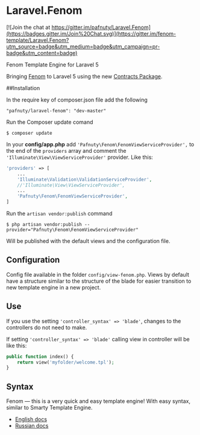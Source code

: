 # Laravel.Fenom
[![Join the chat at https://gitter.im/pafnuty/Laravel.Fenom](https://badges.gitter.im/Join%20Chat.svg)](https://gitter.im/fenom-template/Laravel.Fenom?utm_source=badge&utm_medium=badge&utm_campaign=pr-badge&utm_content=badge)

Fenom Template Engine for Laravel 5

Bringing [Fenom](https://github.com/fenom-template/fenom) to Laravel 5 using the new [Contracts Package](https://github.com/illuminate/contracts).

##Installation

In the require key of composer.json file add the following
```
"pafnuty/laravel-fenom": "dev-master"
```

Run the Composer update comand
```
$ composer update
```
    
In your **config/app.php** add `'Pafnuty\Fenom\FenomViewServiceProvider',` to the end of the `providers` array and comment the `'Illuminate\View\ViewServiceProvider'` provider. Like this:

```php
'providers' => [
    ...
    'Illuminate\Validation\ValidationServiceProvider',
    //'Illuminate\View\ViewServiceProvider',
    ...
    'Pafnuty\Fenom\FenomViewServiceProvider',
]
```

Run the `artisan vendor:publish` command
```
$ php artisan vendor:publish --provider="Pafnuty\Fenom\FenomViewServiceProvider"
```
Will be published with the default views and the configuration file.


## Configuration

Config file available in the folder `config/view-fenom.php`.
Views by default have a structure similar to the structure of the blade for easier transition to new template engine in a new project. 


## Use
If you use the setting `'controller_syntax' => 'blade'`, changes to the controllers do not need to make.

If setting `'controller_syntax' => 'blade'` calling view in controller will be like this:
```php
public function index() {
    return view('myfolder/welcome.tpl');
}
```


## Syntax 
Fenom — this is a very quick and easy template engine! With easy syntax, similar to Smarty Template Engine.
- [English docs](https://github.com/fenom-template/fenom/blob/master/docs/en/readme.md)
- [Russian docs](https://github.com/fenom-template/fenom/blob/master/docs/ru/readme.md)






